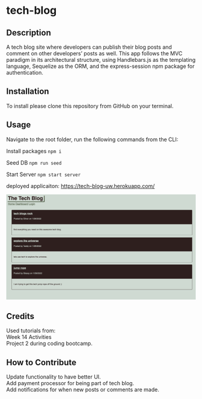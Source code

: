 # tech-blog

## Description

A tech blog site where developers can publish their blog posts and comment on other developers’ posts as well. This app follows the MVC paradigm in its architectural structure, using Handlebars.js as the templating language, Sequelize as the ORM, and the express-session npm package for authentication.


## Installation

To install please clone this repository from GitHub on your terminal.

## Usage

Navigate to the root folder, run the following commands from the CLI:

Install packages
`npm i`

Seed DB
`npm run seed`

Start Server
`npm start server`

deployed applicaiton: https://tech-blog-uw.herokuapp.com/

![website screenshot](./public/images/tech-blog.png)

## Credits

Used tutorials from: <br>
Week 14 Activities <br>
Project 2 during coding bootcamp.

## How to Contribute

Update functionality to have better UI. <br>
Add payment processor for being part of tech blog. <br>
Add notifications for when new posts or comments are made.
